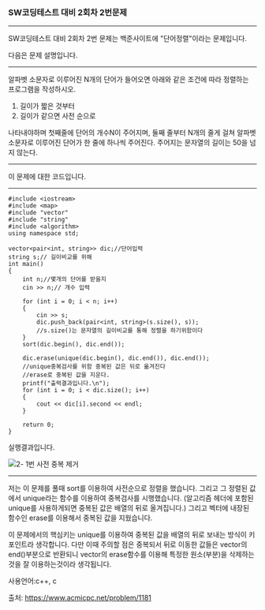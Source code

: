 ### SW코딩테스트 대비 2회차 2번문제 

---

SW코딩테스트 대비 2회차 2번 문제는 백준사이트에 "단어정렬"이라는 문제입니다.

다음은 문제 설명입니다.

___

알파벳 소문자로 이루어진 N개의 단어가 들어오면 아래와 같은 조건에 따라 정렬하는 프로그램을 작성하시오.

1. 길이가 짧은 것부터
2. 길이가 같으면 사전 순으로

나타내야하며 첫째줄에 단어의 개수N이 주어지며, 둘째 줄부터 N개의 줄게 걸쳐 알파벳 소문자로 이루어진 단어가 한 줄에 하나씩 주어진다. 주어지는 문자열의 길이는 50을 넘지 않는다.

___

이 문제에 대한 코드입니다.

___

```
#include <iostream>
#include <map>
#include "vector"
#include "string"
#include <algorithm>
using namespace std;

vector<pair<int, string>> dic;//단어입력 
string s;// 길이비교를 위해 
int main()
{
	int n;//몇개의 단어를 받을지
	cin >> n;// 개수 입력

	for (int i = 0; i < n; i++)
	{
		cin >> s;
		dic.push_back(pair<int, string>(s.size(), s));
		//s.size()는 문자열의 길이비교를 통해 정렬을 하기위함이다
	}
	sort(dic.begin(), dic.end());

	dic.erase(unique(dic.begin(), dic.end()), dic.end());
	//unique중복검사를 위함 중복된 값은 뒤로 옮겨진다
	//erase로 중복된 값을 지운다.
	printf("출력결과입니다.\n");
	for (int i = 0; i < dic.size(); i++)
	{
		cout << dic[i].second << endl;
	}

	return 0;
}
```

실행결과입니다.

![2- 1번 사전 중복 제거](https://user-images.githubusercontent.com/52284829/69119453-fdc5c880-0ad9-11ea-8414-73b48f52ec9d.png)

___

저는 이 문제를 풀때 sort를 이용하여 사전순으로 정렬을 했습니다. 그리고 그 정렬된 값에서 unique라는 함수를 이용하여 중복검사를 시행했습니다. (알고리즘 헤더에 포함된 unique를 사용하게되면 중복된 값은 배열의 뒤로 올겨집니다.) 그리고 벡터에 내장된 함수인 erase를 이용해서 중복된 값을 지웠습니다.

이 문제에서의 핵심키는 unique를 이용하여 중복된 값을 배열의 뒤로 보내는 방식이 키포인트라 생각합니다. 다만 이때 주의할 점은 중복되서 뒤로 이동한 값들은 vector의 end()부분으로 반환되니 vector의 erase함수를 이용해 특정한 원소(부분)을 삭제하는것을 잘 이용하는것이라 생각됩니다.



사용언어:c++, c

출처: https://www.acmicpc.net/problem/1181 